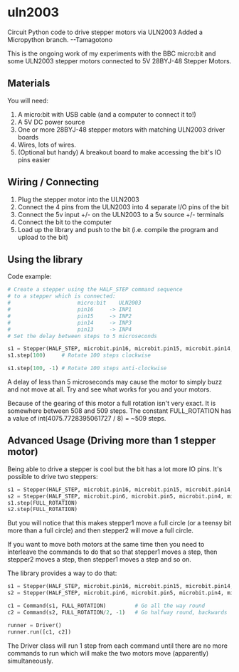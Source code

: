 # uln2003
Circuit Python code to drive stepper motors via ULN2003
Added a Micropython branch. --Tamagotono

This is the ongoing work of my experiments with the BBC micro:bit and some ULN2003 stepper motors connected to 5V 28BYJ-48 Stepper Motors.

## Materials

You will need:

1. A micro:bit with USB cable (and a computer to connect it to!)
1. A 5V DC power source
1. One or more 28BYJ-48 stepper motors with matching ULN2003 driver boards
1. Wires, lots of wires.
1. (Optional but handy) A breakout board to make accessing the bit's IO pins easier

## Wiring / Connecting

1. Plug the stepper motor into the ULN2003
1. Connect the 4 pins from the ULN2003 into 4 separate I/O pins of the bit
1. Connect the 5v input +/- on the ULN2003 to a 5v source +/- terminals
1. Connect the bit to the computer
1. Load up the library and push to the bit (i.e. compile the program and upload to the bit)

## Using the library

Code example:

```python
# Create a stepper using the HALF_STEP command sequence 
# to a stepper which is connected:
#                     micro:bit    ULN2003
#                     pin16     -> INP1 
#                     pin15     -> INP2
#                     pin14     -> INP3
#                     pin13     -> INP4
# Set the delay between steps to 5 microseconds

s1 = Stepper(HALF_STEP, microbit.pin16, microbit.pin15, microbit.pin14, microbit.pin13, delay=5)  
s1.step(100)     # Rotate 100 steps clockwise

s1.step(100, -1) # Rotate 100 steps anti-clockwise
```

A delay of less than 5 microseconds may cause the motor to simply buzz and not move at all. Try and see what works for you and your motors.

Because of the gearing of this motor a full rotation isn't very exact. It is somewhere between 508 and 509 steps. The constant FULL_ROTATION has a value of int(4075.7728395061727 / 8) = ~509 steps.

## Advanced Usage (Driving more than 1 stepper motor)

Being able to drive a stepper is cool but the bit has a lot more IO pins. It's possible to drive two steppers:

```python
s1 = Stepper(HALF_STEP, microbit.pin16, microbit.pin15, microbit.pin14, microbit.pin13, delay=5)    
s2 = Stepper(HALF_STEP, microbit.pin6, microbit.pin5, microbit.pin4, microbit.pin3, delay=5)   
s1.step(FULL_ROTATION)
s2.step(FULL_ROTATION)
```

But you will notice that this makes stepper1 move a full circle (or a teensy bit more than a full circle) and then stepper2 will move a full circle. 

If you want to move both motors at the same time then you need to interleave the commands to do that so that stepper1 moves a step, then stepper2 moves a step, then stepper1 moves a step and so on.

The library provides a way to do that:

```python
s1 = Stepper(HALF_STEP, microbit.pin16, microbit.pin15, microbit.pin14, microbit.pin13, delay=5)    
s2 = Stepper(HALF_STEP, microbit.pin6, microbit.pin5, microbit.pin4, microbit.pin3, delay=5)   

c1 = Command(s1, FULL_ROTATION)         # Go all the way round
c2 = Command(s2, FULL_ROTATION/2, -1)   # Go halfway round, backwards

runner = Driver()
runner.run([c1, c2])
```

The Driver class will run 1 step from each command until there are no more commands to run which will make the two motors move (apparently) simultaneously.



